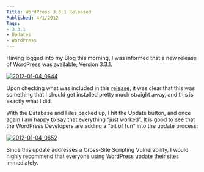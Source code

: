 ```yaml
---
Title: WordPress 3.3.1 Released
Published: 4/1/2012
Tags:
- 3.3.1
- Updates
- WordPress
---
```


Having logged into my Blog this morning, I was informed that a new release of WordPress was available; Version 3.3.1.

[![2012-01-04_0644](http://www.gep13.co.uk/blog/wp-content/uploads/2012/01/2012-01-04_0644_thumb.png)](http://www.gep13.co.uk/blog/wp-content/uploads/2012/01/2012-01-04_0644.png)

Upon checking what was included in this [release](http://wordpress.org/news/2012/01/wordpress-3-3-1/), it was clear that this was something that I should get installed pretty much straight away, and this is exactly what I did.

With the Database and Files backed up, I hit the Update button, and once again I am happy to say that everything “just worked”. It is good to see that the WordPress Developers are adding a “bit of fun” into the update process:

[![2012-01-04_0652](http://www.gep13.co.uk/blog/wp-content/uploads/2012/01/2012-01-04_0652_thumb.png)](http://www.gep13.co.uk/blog/wp-content/uploads/2012/01/2012-01-04_0652.png)

Since this update addresses a Cross-Site Scripting Vulnerability, I would highly recommend that everyone using WordPress update their sites immediately.
